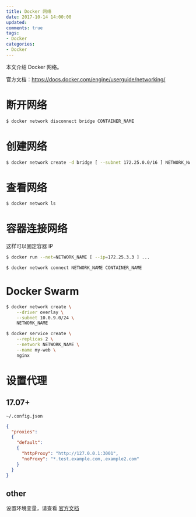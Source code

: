 ```yaml
---
title: Docker 网络
date: 2017-10-14 14:00:00
updated:
comments: true
tags:
- Docker
categories:
- Docker
---
```


本文介绍 Docker 网络。

官方文档：https://docs.docker.com/engine/userguide/networking/

<!--more-->

# 断开网络

```bash
$ docker network disconnect bridge CONTAINER_NAME
```

# 创建网络

```bash
$ docker network create -d bridge [ --subnet 172.25.0.0/16 ] NETWORK_NAME
```

# 查看网络

```bash
$ docker network ls
```

# 容器连接网络

这样可以固定容器 IP

```bash
$ docker run --net=NETWORK_NAME [ --ip=172.25.3.3 ] ...

$ docker network connect NETWORK_NAME CONTAINER_NAME
```

# Docker Swarm

```bash
$ docker network create \
    --driver overlay \
    --subnet 10.0.9.0/24 \
    NETWORK_NAME

$ docker service create \
    --replicas 2 \
    --network NETWORK_NAME \
    --name my-web \
    nginx    
```

# 设置代理

## 17.07+

`~/.config.json`

```json
{
  "proxies":
  {
    "default":
    {
      "httpProxy": "http://127.0.0.1:3001",
      "noProxy": "*.test.example.com,.example2.com"
    }
  }
}
```

## other

设置环境变量，请查看 [官方文档](https://docs.docker.com/engine/userguide/networking/#use-a-proxy-server-with-containers)
